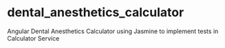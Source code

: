 # dental_anesthetics_calculator
Angular Dental Anesthetics Calculator using Jasmine to implement tests in Calculator Service
